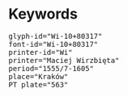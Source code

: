 # Keywords
<pre>
glyph-id="Wi-10+80317"
font-id="Wi-10+80317"
printer-id="Wi"
printer="Maciej Wirzbięta"
period="1555/7-1605"
place="Kraków"
PT plate="563"
</pre>
